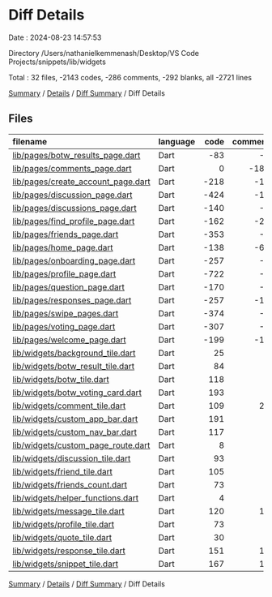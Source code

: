 # Diff Details

Date : 2024-08-23 14:57:53

Directory /Users/nathanielkemmenash/Desktop/VS Code Projects/snippets/lib/widgets

Total : 32 files,  -2143 codes, -286 comments, -292 blanks, all -2721 lines

[Summary](results.md) / [Details](details.md) / [Diff Summary](diff.md) / Diff Details

## Files
| filename | language | code | comment | blank | total |
| :--- | :--- | ---: | ---: | ---: | ---: |
| [lib/pages/botw_results_page.dart](/lib/pages/botw_results_page.dart) | Dart | -83 | -1 | -15 | -99 |
| [lib/pages/comments_page.dart](/lib/pages/comments_page.dart) | Dart | 0 | -182 | -12 | -194 |
| [lib/pages/create_account_page.dart](/lib/pages/create_account_page.dart) | Dart | -218 | -18 | -23 | -259 |
| [lib/pages/discussion_page.dart](/lib/pages/discussion_page.dart) | Dart | -424 | -14 | -45 | -483 |
| [lib/pages/discussions_page.dart](/lib/pages/discussions_page.dart) | Dart | -140 | -5 | -33 | -178 |
| [lib/pages/find_profile_page.dart](/lib/pages/find_profile_page.dart) | Dart | -162 | -22 | -32 | -216 |
| [lib/pages/friends_page.dart](/lib/pages/friends_page.dart) | Dart | -353 | -7 | -22 | -382 |
| [lib/pages/home_page.dart](/lib/pages/home_page.dart) | Dart | -138 | -69 | -40 | -247 |
| [lib/pages/onboarding_page.dart](/lib/pages/onboarding_page.dart) | Dart | -257 | -3 | -19 | -279 |
| [lib/pages/profile_page.dart](/lib/pages/profile_page.dart) | Dart | -722 | -6 | -60 | -788 |
| [lib/pages/question_page.dart](/lib/pages/question_page.dart) | Dart | -170 | -3 | -13 | -186 |
| [lib/pages/responses_page.dart](/lib/pages/responses_page.dart) | Dart | -257 | -10 | -31 | -298 |
| [lib/pages/swipe_pages.dart](/lib/pages/swipe_pages.dart) | Dart | -374 | -9 | -39 | -422 |
| [lib/pages/voting_page.dart](/lib/pages/voting_page.dart) | Dart | -307 | -3 | -55 | -365 |
| [lib/pages/welcome_page.dart](/lib/pages/welcome_page.dart) | Dart | -199 | -19 | -12 | -230 |
| [lib/widgets/background_tile.dart](/lib/widgets/background_tile.dart) | Dart | 25 | 0 | 3 | 28 |
| [lib/widgets/botw_result_tile.dart](/lib/widgets/botw_result_tile.dart) | Dart | 84 | 2 | 14 | 100 |
| [lib/widgets/botw_tile.dart](/lib/widgets/botw_tile.dart) | Dart | 118 | 8 | 18 | 144 |
| [lib/widgets/botw_voting_card.dart](/lib/widgets/botw_voting_card.dart) | Dart | 193 | 2 | 28 | 223 |
| [lib/widgets/comment_tile.dart](/lib/widgets/comment_tile.dart) | Dart | 109 | 27 | 8 | 144 |
| [lib/widgets/custom_app_bar.dart](/lib/widgets/custom_app_bar.dart) | Dart | 191 | 2 | 7 | 200 |
| [lib/widgets/custom_nav_bar.dart](/lib/widgets/custom_nav_bar.dart) | Dart | 117 | 1 | 5 | 123 |
| [lib/widgets/custom_page_route.dart](/lib/widgets/custom_page_route.dart) | Dart | 8 | 1 | 3 | 12 |
| [lib/widgets/discussion_tile.dart](/lib/widgets/discussion_tile.dart) | Dart | 93 | 1 | 8 | 102 |
| [lib/widgets/friend_tile.dart](/lib/widgets/friend_tile.dart) | Dart | 105 | 1 | 7 | 113 |
| [lib/widgets/friends_count.dart](/lib/widgets/friends_count.dart) | Dart | 73 | 1 | 4 | 78 |
| [lib/widgets/helper_functions.dart](/lib/widgets/helper_functions.dart) | Dart | 4 | 0 | 2 | 6 |
| [lib/widgets/message_tile.dart](/lib/widgets/message_tile.dart) | Dart | 120 | 11 | 9 | 140 |
| [lib/widgets/profile_tile.dart](/lib/widgets/profile_tile.dart) | Dart | 73 | 1 | 4 | 78 |
| [lib/widgets/quote_tile.dart](/lib/widgets/quote_tile.dart) | Dart | 30 | 0 | 4 | 34 |
| [lib/widgets/response_tile.dart](/lib/widgets/response_tile.dart) | Dart | 151 | 15 | 15 | 181 |
| [lib/widgets/snippet_tile.dart](/lib/widgets/snippet_tile.dart) | Dart | 167 | 12 | 20 | 199 |

[Summary](results.md) / [Details](details.md) / [Diff Summary](diff.md) / Diff Details